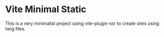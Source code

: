 # Vite Minimal Static

This is a very minimalist project using vite-plugin-ssr to create sites using
twig files.